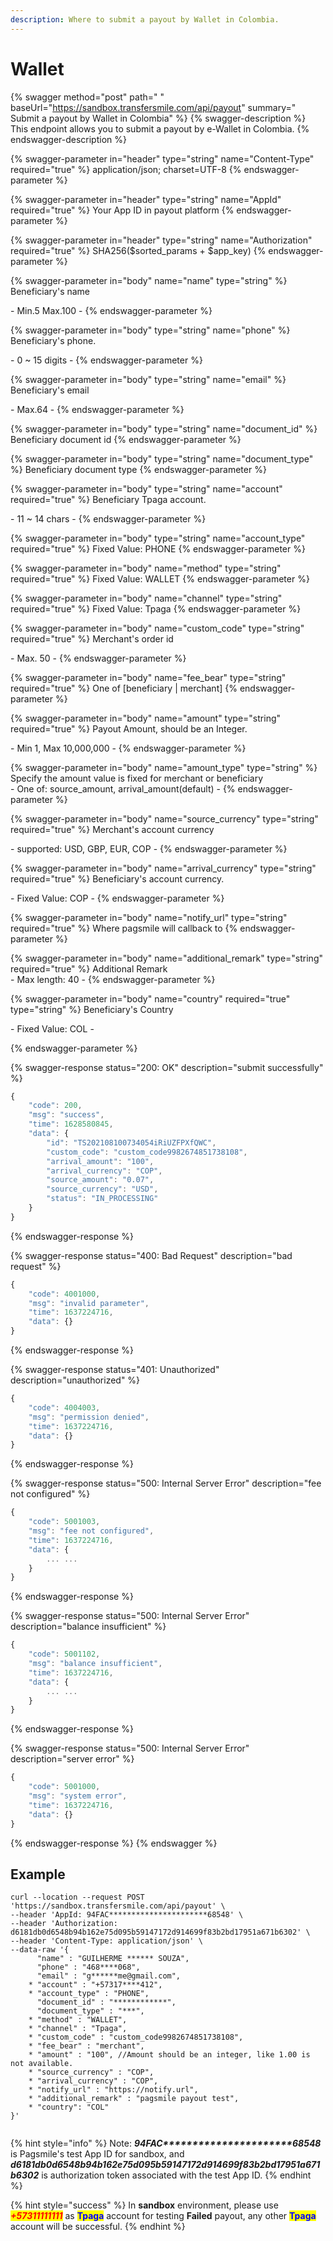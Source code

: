 ```yaml
---
description: Where to submit a payout by Wallet in Colombia.
---
```


# Wallet



{% swagger method="post" path=" " baseUrl="https://sandbox.transfersmile.com/api/payout" summary=" Submit a payout by Wallet in Colombia" %}
{% swagger-description %}
This endpoint allows you to submit a payout by e-Wallet in Colombia.
{% endswagger-description %}

{% swagger-parameter in="header" type="string" name="Content-Type" required="true" %}
application/json; charset=UTF-8
{% endswagger-parameter %}

{% swagger-parameter in="header" type="string" name="AppId" required="true" %}
Your App ID in payout platform
{% endswagger-parameter %}

{% swagger-parameter in="header" type="string" name="Authorization" required="true" %}
SHA256($sorted\_params + $app\_key)
{% endswagger-parameter %}

{% swagger-parameter in="body" name="name" type="string" %}
Beneficiary's name

\- Min.5 Max.100 -
{% endswagger-parameter %}

{% swagger-parameter in="body" type="string" name="phone" %}
Beneficiary's phone.

\- 0 \~ 15 digits -
{% endswagger-parameter %}

{% swagger-parameter in="body" type="string" name="email" %}
Beneficiary's email

\- Max.64 -
{% endswagger-parameter %}

{% swagger-parameter in="body" type="string" name="document_id" %}
Beneficiary document id
{% endswagger-parameter %}

{% swagger-parameter in="body" type="string" name="document_type" %}
Beneficiary document type
{% endswagger-parameter %}

{% swagger-parameter in="body" type="string" name="account" required="true" %}
Beneficiary Tpaga account.

\- 11 \~ 14 chars -
{% endswagger-parameter %}

{% swagger-parameter in="body" type="string" name="account_type" required="true" %}
Fixed Value: PHONE
{% endswagger-parameter %}

{% swagger-parameter in="body" name="method" type="string" required="true" %}
Fixed Value: WALLET
{% endswagger-parameter %}

{% swagger-parameter in="body" name="channel" type="string" required="true" %}
Fixed Value: Tpaga
{% endswagger-parameter %}

{% swagger-parameter in="body" name="custom_code" type="string" required="true" %}
Merchant's order id

\- Max. 50 -
{% endswagger-parameter %}

{% swagger-parameter in="body" name="fee_bear" type="string" required="true" %}
One of \[beneficiary | merchant]
{% endswagger-parameter %}

{% swagger-parameter in="body" name="amount" type="string" required="true" %}
Payout Amount, should be an Integer.

\- Min 1, Max 10,000,000 -&#x20;
{% endswagger-parameter %}

{% swagger-parameter in="body" name="amount_type" type="string" %}
Specify the amount value is fixed for merchant or beneficiary\
\- One of: source\_amount, arrival\_amount(default) -
{% endswagger-parameter %}

{% swagger-parameter in="body" name="source_currency" type="string" required="true" %}
Merchant's account currency

\- supported: USD, GBP, EUR, COP - &#x20;
{% endswagger-parameter %}

{% swagger-parameter in="body" name="arrival_currency" type="string" required="true" %}
Beneficiary's account currency.

\- Fixed Value: COP -&#x20;
{% endswagger-parameter %}

{% swagger-parameter in="body" name="notify_url" type="string" required="true" %}
Where pagsmile will callback to
{% endswagger-parameter %}

{% swagger-parameter in="body" name="additional_remark" type="string" required="true" %}
Additional Remark\
\- Max length: 40 -&#x20;
{% endswagger-parameter %}

{% swagger-parameter in="body" name="country" required="true" type="string" %}
Beneficiary's Country

\- Fixed Value: COL -&#x20;


{% endswagger-parameter %}

{% swagger-response status="200: OK" description="submit successfully" %}
```javascript
{
    "code": 200,
    "msg": "success",
    "time": 1628580845,
    "data": {
        "id": "TS202108100734054iRiUZFPXfQWC",
        "custom_code": "custom_code9982674851738108",
        "arrival_amount": "100",
        "arrival_currency": "COP",
        "source_amount": "0.07",
        "source_currency": "USD",
        "status": "IN_PROCESSING"
    }
}
```
{% endswagger-response %}

{% swagger-response status="400: Bad Request" description="bad request" %}
```javascript
{
    "code": 4001000,
    "msg": "invalid parameter",
    "time": 1637224716,
    "data": {}
}
```
{% endswagger-response %}

{% swagger-response status="401: Unauthorized" description="unauthorized" %}
```javascript
{
    "code": 4004003,
    "msg": "permission denied",
    "time": 1637224716,
    "data": {}
}
```
{% endswagger-response %}

{% swagger-response status="500: Internal Server Error" description="fee not configured" %}
```javascript
{
    "code": 5001003,
    "msg": "fee not configured",
    "time": 1637224716,
    "data": {
        ... ...
    }
}
```
{% endswagger-response %}

{% swagger-response status="500: Internal Server Error" description="balance insufficient" %}
```javascript
{
    "code": 5001102,
    "msg": "balance insufficient",
    "time": 1637224716,
    "data": {
        ... ...
    }
}
```
{% endswagger-response %}

{% swagger-response status="500: Internal Server Error" description="server error" %}
```javascript
{
    "code": 5001000,
    "msg": "system error",
    "time": 1637224716,
    "data": {}
}
```
{% endswagger-response %}
{% endswagger %}

## Example

```
curl --location --request POST 'https://sandbox.transfersmile.com/api/payout' \
--header 'AppId: 94FAC**********************68548' \
--header 'Authorization: d6181db0d6548b94b162e75d095b59147172d914699f83b2bd17951a671b6302' \
--header 'Content-Type: application/json' \
--data-raw '{
      "name" : "GUILHERME ****** SOUZA",
      "phone" : "468****068",
      "email" : "g******me@gmail.com",
    * "account" : "+57317****412",
    * "account_type" : "PHONE",
      "document_id" : "************",
      "document_type" : "***",
    * "method" : "WALLET",
    * "channel" : "Tpaga",
    * "custom_code" : "custom_code9982674851738108",
    * "fee_bear" : "merchant",
    * "amount" : "100", //Amount should be an integer, like 1.00 is not available.
    * "source_currency" : "COP",
    * "arrival_currency" : "COP",
    * "notify_url" : "https://notify.url",
    * "additional_remark" : "pagsmile payout test",
    * "country": "COL"
}'


```

{% hint style="info" %}
Note:  _**94FAC\*\*\*\*\*\*\*\*\*\*\*\*\*\*\*\*\*\*\*\*\*\*68548**_ is Pagsmile's test App ID for sandbox, and _**d6181db0d6548b94b162e75d095b59147172d914699f83b2bd17951a671b6302**_ is authorization token associated with the test App ID.
{% endhint %}

{% hint style="success" %}
In **sandbox** environment, please use _<mark style="color:red;">**+57311111111**</mark>_ as  <mark style="color:blue;">**Tpaga**</mark> account for testing **Failed** payout, any other <mark style="color:blue;">**Tpaga**</mark> account will be successful.
{% endhint %}
